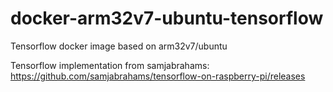# docker-arm32v7-ubuntu-tensorflow
Tensorflow docker image based on arm32v7/ubuntu

Tensorflow implementation from samjabrahams: https://github.com/samjabrahams/tensorflow-on-raspberry-pi/releases
